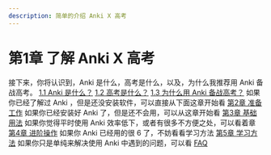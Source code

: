 ```yaml
---
description: 简单的介绍 Anki X 高考
---
```

# 第1章 了解 Anki X 高考
接下来，你将认识到，Anki 是什么，高考是什么，以及，为什么我推荐用 Anki 备战高考。
 [1.1 Anki 是什么？](what-is-anki.md)
 [1.2 高考是什么？](what-is-gaokao.md)
 [1.3 为什么用 Anki 备战高考？](why-use-anki-to-prepare-for-gaokao.md)
如果你已经了解过 Anki ，但是还没安装软件，可以直接从下面这章开始看
[第2章 准备工作](./README.md)
如果你已经安装好 Anki 了，但是还不会用，可以从这章开始看
[第3章 基础用法](./README.md)
如果你觉得平时使用 Anki 效率低下，或者有很多不方便之处，可以看着章
[第4章 进阶操作](./README.md)
如果你 Anki 已经用的很 6 了，不妨看看学习方法
[第5章 学习方法](./README.md)
如果你只是单纯来解决使用 Anki 中遇到的问题，可以看
[FAQ](./faq.md)

